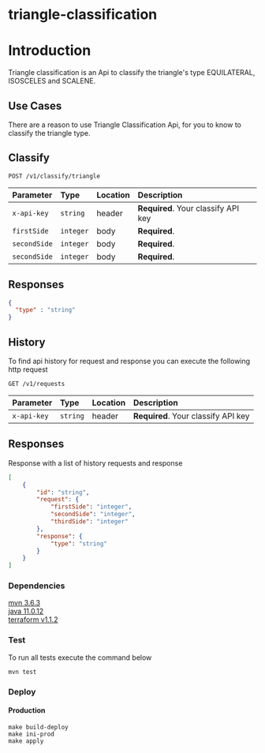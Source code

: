 # triangle-classification
# Introduction

Triangle classification is an Api to classify the triangle's type EQUILATERAL, ISOSCELES and SCALENE.

## Use Cases

There are a reason to use Triangle Classification Api, for you to know to classify the triangle type.  

## Classify 

```http
POST /v1/classify/triangle
```

| Parameter    | Type        | Location | Description |
|:-------------|:------------|:---------|:------------|
| `x-api-key`  | `string`    | header   | **Required**. Your classify API key |
| `firstSide`  | `integer`   | body     | **Required**. |
| `secondSide` | `integer`   | body     | **Required**. |
| `secondSide` | `integer`   | body     | **Required**. |

## Responses

```json
{
  "type" : "string"
}
```

## History

To find api history for request and response you can execute the following http request

```http
GET /v1/requests
```

| Parameter    | Type        | Location | Description |
|:-------------|:------------|:---------|:------------|
| `x-api-key`  | `string`    | header   | **Required**. Your classify API key |

## Responses
Response with a list of history requests and response


```json
[
    {
        "id": "string",
        "request": {
            "firstSide": "integer",
            "secondSide": "integer",
            "thirdSide": "integer"
        },
        "response": {
            "type": "string"
        }
    }
]
```
### Dependencies
[mvn 3.6.3](https://maven.apache.org/docs/3.6.3/release-notes.html) \
[java 11.0.12](https://docs.aws.amazon.com/corretto/latest/corretto-11-ug/what-is-corretto-11.html) \
[terraform v1.1.2](https://www.terraform.io/intro)

### Test
To run all tests execute the command below 

```shell script
mvn test
```
### Deploy

#### Production
```shell script
make build-deploy
make ini-prod
make apply 
```